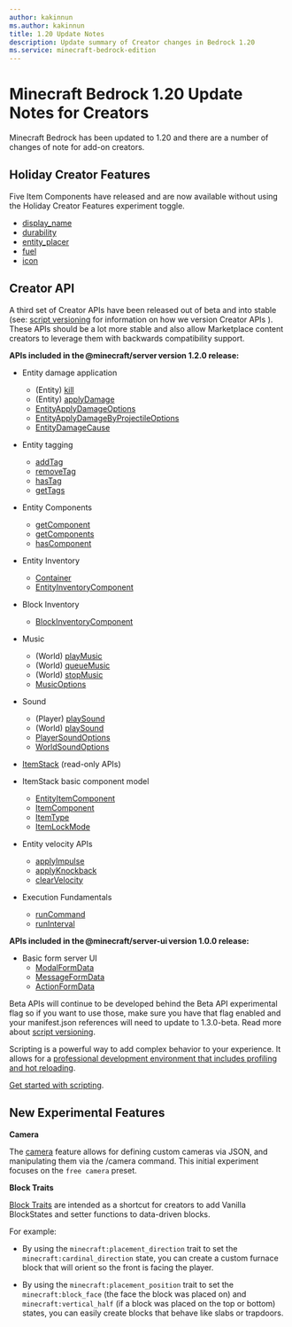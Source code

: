 ```yaml
---
author: kakinnun
ms.author: kakinnun
title: 1.20 Update Notes
description: Update summary of Creator changes in Bedrock 1.20
ms.service: minecraft-bedrock-edition
---
```

# Minecraft Bedrock 1.20 Update Notes for Creators

Minecraft Bedrock has been updated to 1.20 and there are a number of changes of note for add-on creators.

## Holiday Creator Features ##

Five Item Components have released and are now available without using the Holiday Creator Features experiment toggle.

- [display_name](../Reference/Content/ItemReference/Examples/ItemComponents/minecraft_display_name.md)
- [durability](../Reference/Content/ItemReference/Examples/ItemComponents/minecraft_durability.md)
- [entity_placer](../Reference/Content/ItemReference/Examples/ItemComponents/minecraft_entity_placer.md)
- [fuel](../Reference/Content/ItemReference/Examples/ItemComponents/minecraft_fuel.md)
- [icon](../Reference/Content/ItemReference/Examples/ItemComponents/minecraft_icon.md)

## Creator API ##

A third set of Creator APIs have been released out of beta and into stable (see: [script versioning](ScriptVersioning.md) for information on how we version Creator APIs ). These APIs should be a lot more stable and also allow Marketplace content creators to leverage them with backwards compatibility support. 

**APIs included in the @minecraft/server version 1.2.0 release:**

- Entity damage application
  - (Entity) [kill](../ScriptAPI/minecraft/server/Entity.md#kill)
  - (Entity) [applyDamage](../ScriptAPI/minecraft/server/Entity.md#applydamage)
  - [EntityApplyDamageOptions](../ScriptAPI/minecraft/server/EntityApplyDamageOptions.md)
  - [EntityApplyDamageByProjectileOptions](../ScriptAPI/minecraft/server/EntityApplyDamageByProjectileOptions.md)
  - [EntityDamageCause](../ScriptAPI/minecraft/server/EntityDamageCause.md)
- Entity tagging
  - [addTag](../ScriptAPI/minecraft/server/Entity.md#addtag)
  - [removeTag](../ScriptAPI/minecraft/server/Entity.md#removetag)
  - [hasTag](../ScriptAPI/minecraft/server/Entity.md#hastag)
  - [getTags](../ScriptAPI/minecraft/server/Entity.md#gettags)
- Entity Components
  - [getComponent](../ScriptAPI/minecraft/server/Entity.md#getcomponent)
  - [getComponents](../ScriptAPI/minecraft/server/Entity.md#getcomponents)
  - [hasComponent](../ScriptAPI/minecraft/server/Entity.md#hascomponent)
- Entity Inventory
  - [Container](../ScriptAPI/minecraft/server/Container.md)
  - [EntityInventoryComponent](../ScriptAPI/minecraft/server/EntityInventoryComponent.md)
- Block Inventory
  - [BlockInventoryComponent](../ScriptAPI/minecraft/server/BlockInventoryComponent.md)
- Music
  - (World) [playMusic](../ScriptAPI/minecraft/server/World.md#playmusic)
  - (World) [queueMusic](../ScriptAPI/minecraft/server/World.md#queuemusic)
  - (World) [stopMusic](../ScriptAPI/minecraft/server/World.md#stopmusic)
  - [MusicOptions](../ScriptAPI/minecraft/server/MusicOptions.md)

- Sound
  - (Player) [playSound](../ScriptAPI/minecraft/server/Player.md#playsound)
  - (World) [playSound](../ScriptAPI/minecraft/server/World.md#playsound)
  - [PlayerSoundOptions](../ScriptAPI/minecraft/server/PlayerSoundOptions.md)
  - [WorldSoundOptions](../ScriptAPI/minecraft/server/WorldSoundOptions.md)
- [ItemStack](../ScriptAPI/minecraft/server/ItemStack.md) (read-only APIs)
- ItemStack basic component model
  - [EntityItemComponent](../ScriptAPI/minecraft/server/EntityItemComponent.md)
  - [ItemComponent](../ScriptAPI/minecraft/server/ItemComponent.md)
  - [ItemType](../ScriptAPI/minecraft/server/ItemType.md)
  - [ItemLockMode](../ScriptAPI/minecraft/server/ItemLockMode.md)
- Entity velocity APIs
  - [applyImpulse](../ScriptAPI/minecraft/server/Entity.md#applyimpulse)
  - [applyKnockback](../ScriptAPI/minecraft/server/Entity.md#applyknockback)
  - [clearVelocity](../ScriptAPI/minecraft/server/Entity.md#clearvelocity)
- Execution Fundamentals
  - [runCommand](../ScriptAPI/minecraft/server/Entity.md#runcommand)
  - [runInterval](../ScriptAPI/minecraft/server/System.md#runinterval)

**APIs included in the @minecraft/server-ui version 1.0.0 release:**
- Basic form server UI
  - [ModalFormData](../ScriptAPI/minecraft/server-ui/ModalFormData.md)
  - [MessageFormData](../ScriptAPI/minecraft/server-ui/MessageFormData.md)
  - [ActionFormData](../ScriptAPI/minecraft/server-ui/ActionFormData.md)

Beta APIs will continue to be developed behind the Beta API experimental flag so if you want to use those, make sure you have that flag enabled and your manifest.json references will need to update to 1.3.0-beta. Read more about [script versioning](ScriptVersioning.md).

Scripting is a powerful way to add complex behavior to your experience. It allows for a [professional development environment that includes profiling and hot reloading](./ScriptDeveloperTools.md).

[Get started with scripting](https://aka.ms/startwithmcscript).

## New Experimental Features ##

**Camera**

The [camera](../Documents/CameraCommandIntroduction.md) feature allows for defining custom cameras via JSON, and manipulating them via the /camera command. This initial experiment focuses on the ```free camera``` preset.

**Block Traits**

[Block Traits](../Reference/Content/BlockReference/Examples/BlockTraits.md) are intended as a shortcut for creators to add Vanilla BlockStates and setter functions to data-driven blocks.

For example:

- By using the ```minecraft:placement_direction``` trait to set the ```minecraft:cardinal_direction``` state, you can create a custom furnace block that will orient so the front is facing the player.

- By using the ```minecraft:placement_position``` trait to set the ```minecraft:block_face``` (the face the block was placed on) and ```minecraft:vertical_half``` (if a block was placed on the top or bottom) states, you can easily create blocks that behave like slabs or trapdoors.
